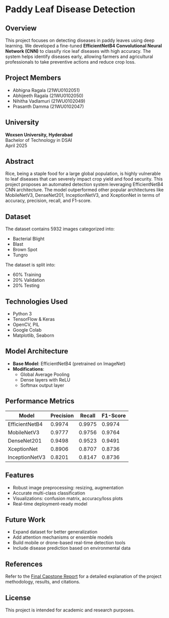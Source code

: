 # Paddy Leaf Disease Detection

## Overview

This project focuses on detecting diseases in paddy leaves using deep learning. We developed a fine-tuned **EfficientNetB4 Convolutional Neural Network (CNN)** to classify rice leaf diseases with high accuracy. The system helps identify diseases early, allowing farmers and agricultural professionals to take preventive actions and reduce crop loss.

## Project Members

- Abhigna Ragala (21WU0102051)  
- Abhijeeth Ragala (21WU0102050)  
- Nihitha Vadlamuri (21WU0102049)  
- Prasanth Damma (21WU0102047)  

## University

**Woxsen University, Hyderabad**  
Bachelor of Technology in DSAI  
April 2025

## Abstract

Rice, being a staple food for a large global population, is highly vulnerable to leaf diseases that can severely impact crop yield and food security. This project proposes an automated detection system leveraging EfficientNetB4 CNN architecture. The model outperformed other popular architectures like MobileNetV3, DenseNet201, InceptionNetV3, and XceptionNet in terms of accuracy, precision, recall, and F1-score.

## Dataset

The dataset contains 5932 images categorized into:
- Bacterial Blight
- Blast
- Brown Spot
- Tungro

The dataset is split into:
- 60% Training
- 20% Validation
- 20% Testing

## Technologies Used

- Python 3
- TensorFlow & Keras
- OpenCV, PIL
- Google Colab
- Matplotlib, Seaborn

## Model Architecture

- **Base Model**: EfficientNetB4 (pretrained on ImageNet)
- **Modifications**:
  - Global Average Pooling
  - Dense layers with ReLU
  - Softmax output layer

## Performance Metrics

| Model | Precision | Recall | F1-Score |
|------------------|-----------|--------|----------|
| EfficientNetB4 | 0.9974 | 0.9975 | 0.9974 |
| MobileNetV3 | 0.9777 | 0.9756 | 0.9764 |
| DenseNet201 | 0.9498 | 0.9523 | 0.9491 |
| XceptionNet | 0.8906 | 0.8707 | 0.8736 |
| InceptionNetV3 | 0.8201 | 0.8147 | 0.8736 |

## Features

- Robust image preprocessing: resizing, augmentation
- Accurate multi-class classification
- Visualizations: confusion matrix, accuracy/loss plots
- Real-time deployment-ready model

## Future Work

- Expand dataset for better generalization
- Add attention mechanisms or ensemble models
- Build mobile or drone-based real-time detection tools
- Include disease prediction based on environmental data

## References

Refer to the [Final Capstone Report](./Final%20capstone%20Report%20final.pdf) for a detailed explanation of the project methodology, results, and citations.

## License

This project is intended for academic and research purposes.

